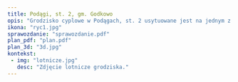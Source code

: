 ```yaml
---
title: Podągi, st. 2, gm. Godkowo
opis: "Grodzisko cyplowe w Podągach, st. 2 usytuowane jest na jednym z gęsto zalesionych wzgórz morenowych, otoczonym z trzech stron głębokimi jarami ze spływającymi po ich dnie strumieniami. Wzgórze posiada bardzo wyraźną, wyodrębniającą się z otoczenia formę terenową od strony północnej, wschodniej i zachodniej, w stosunku do jarów z bardzo stromymi zboczami o przewyższeniu sięgającym kilkudziesięciu metrów."
ikona: "ryc1.jpg"
sprawozdanie: "sprawozdanie.pdf"
plan_pdf: "plan.pdf"
plan_3d: "3d.jpg"
kontekst:
 - img: "lotnicze.jpg"
   desc: "Zdjęcie lotnicze grodziska."
---
```

